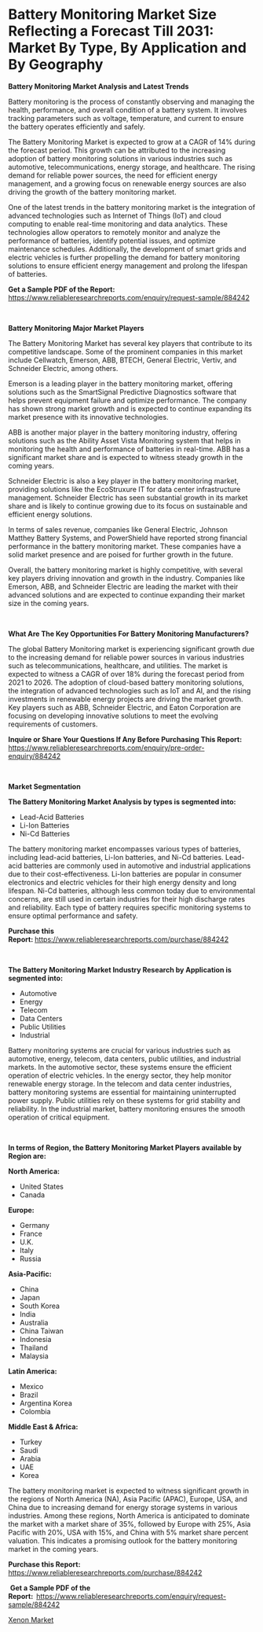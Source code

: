 <p><h1>Battery Monitoring Market Size Reflecting a Forecast Till 2031: Market By Type, By Application and By Geography</h1></p><p><strong>Battery Monitoring Market Analysis and Latest Trends</strong></p>
<p><p>Battery monitoring is the process of constantly observing and managing the health, performance, and overall condition of a battery system. It involves tracking parameters such as voltage, temperature, and current to ensure the battery operates efficiently and safely.</p><p>The Battery Monitoring Market is expected to grow at a CAGR of 14% during the forecast period. This growth can be attributed to the increasing adoption of battery monitoring solutions in various industries such as automotive, telecommunications, energy storage, and healthcare. The rising demand for reliable power sources, the need for efficient energy management, and a growing focus on renewable energy sources are also driving the growth of the battery monitoring market.</p><p>One of the latest trends in the battery monitoring market is the integration of advanced technologies such as Internet of Things (IoT) and cloud computing to enable real-time monitoring and data analytics. These technologies allow operators to remotely monitor and analyze the performance of batteries, identify potential issues, and optimize maintenance schedules. Additionally, the development of smart grids and electric vehicles is further propelling the demand for battery monitoring solutions to ensure efficient energy management and prolong the lifespan of batteries.</p></p>
<p><strong>Get a Sample PDF of the Report:&nbsp;</strong> <a href="https://www.reliableresearchreports.com/enquiry/request-sample/884242">https://www.reliableresearchreports.com/enquiry/request-sample/884242</a></p>
<p>&nbsp;</p>
<p><strong>Battery Monitoring Major Market Players</strong></p>
<p><p>The Battery Monitoring Market has several key players that contribute to its competitive landscape. Some of the prominent companies in this market include Cellwatch, Emerson, ABB, BTECH, General Electric, Vertiv, and Schneider Electric, among others.</p><p>Emerson is a leading player in the battery monitoring market, offering solutions such as the SmartSignal Predictive Diagnostics software that helps prevent equipment failure and optimize performance. The company has shown strong market growth and is expected to continue expanding its market presence with its innovative technologies.</p><p>ABB is another major player in the battery monitoring industry, offering solutions such as the Ability Asset Vista Monitoring system that helps in monitoring the health and performance of batteries in real-time. ABB has a significant market share and is expected to witness steady growth in the coming years.</p><p>Schneider Electric is also a key player in the battery monitoring market, providing solutions like the EcoStruxure IT for data center infrastructure management. Schneider Electric has seen substantial growth in its market share and is likely to continue growing due to its focus on sustainable and efficient energy solutions.</p><p>In terms of sales revenue, companies like General Electric, Johnson Matthey Battery Systems, and PowerShield have reported strong financial performance in the battery monitoring market. These companies have a solid market presence and are poised for further growth in the future.</p><p>Overall, the battery monitoring market is highly competitive, with several key players driving innovation and growth in the industry. Companies like Emerson, ABB, and Schneider Electric are leading the market with their advanced solutions and are expected to continue expanding their market size in the coming years.</p></p>
<p>&nbsp;</p>
<p><strong>What Are The Key Opportunities For Battery Monitoring Manufacturers?</strong></p>
<p><p>The global Battery Monitoring market is experiencing significant growth due to the increasing demand for reliable power sources in various industries such as telecommunications, healthcare, and utilities. The market is expected to witness a CAGR of over 18% during the forecast period from 2021 to 2026. The adoption of cloud-based battery monitoring solutions, the integration of advanced technologies such as IoT and AI, and the rising investments in renewable energy projects are driving the market growth. Key players such as ABB, Schneider Electric, and Eaton Corporation are focusing on developing innovative solutions to meet the evolving requirements of customers.</p></p>
<p><strong>Inquire or Share Your Questions If Any Before Purchasing This Report:</strong> <a href="https://www.reliableresearchreports.com/enquiry/pre-order-enquiry/884242">https://www.reliableresearchreports.com/enquiry/pre-order-enquiry/884242</a></p>
<p>&nbsp;</p>
<p><strong>Market Segmentation</strong></p>
<p><strong>The Battery Monitoring Market Analysis by types is segmented into:</strong></p>
<p><ul><li>Lead-Acid Batteries</li><li>Li-Ion Batteries</li><li>Ni-Cd Batteries</li></ul></p>
<p><p>The battery monitoring market encompasses various types of batteries, including lead-acid batteries, Li-Ion batteries, and Ni-Cd batteries. Lead-acid batteries are commonly used in automotive and industrial applications due to their cost-effectiveness. Li-Ion batteries are popular in consumer electronics and electric vehicles for their high energy density and long lifespan. Ni-Cd batteries, although less common today due to environmental concerns, are still used in certain industries for their high discharge rates and reliability. Each type of battery requires specific monitoring systems to ensure optimal performance and safety.</p></p>
<p><strong>Purchase this Report:&nbsp;</strong><a href="https://www.reliableresearchreports.com/purchase/884242">https://www.reliableresearchreports.com/purchase/884242</a></p>
<p>&nbsp;</p>
<p><strong>The Battery Monitoring Market Industry Research by Application is segmented into:</strong></p>
<p><ul><li>Automotive</li><li>Energy</li><li>Telecom</li><li>Data Centers</li><li>Public Utilities</li><li>Industrial</li></ul></p>
<p><p>Battery monitoring systems are crucial for various industries such as automotive, energy, telecom, data centers, public utilities, and industrial markets. In the automotive sector, these systems ensure the efficient operation of electric vehicles. In the energy sector, they help monitor renewable energy storage. In the telecom and data center industries, battery monitoring systems are essential for maintaining uninterrupted power supply. Public utilities rely on these systems for grid stability and reliability. In the industrial market, battery monitoring ensures the smooth operation of critical equipment.</p></p>
<p>&nbsp;</p>
<p><strong>In terms of Region, the Battery Monitoring Market Players available by Region are:</strong></p>
<p>
    <p> <strong> North America: </strong>
        <ul>
            <li>United States</li>
            <li>Canada</li>
        </ul>
        </p> 
    <p> <strong> Europe: </strong>
        <ul>
            <li>Germany</li>
            <li>France</li>
            <li>U.K.</li>
            <li>Italy</li>
            <li>Russia</li>
        </ul>
        </p> 
    <p> <strong> Asia-Pacific: </strong>
        <ul>
            <li>China</li>
            <li>Japan</li>
            <li>South Korea</li>
            <li>India</li>
            <li>Australia</li>
            <li>China Taiwan</li>
            <li>Indonesia</li>
            <li>Thailand</li>
            <li>Malaysia</li>
        </ul>
        </p> 
    <p> <strong> Latin America: </strong>
        <ul>
            <li>Mexico</li>
            <li>Brazil</li>
            <li>Argentina Korea</li>
            <li>Colombia</li>
        </ul>
        </p> 
    <p> <strong> Middle East & Africa: </strong>
        <ul>
            <li>Turkey</li>
            <li>Saudi</li>
            <li>Arabia</li>
            <li>UAE</li>
            <li>Korea</li>
        </ul>
    </p>
    </p>
<p><p>The battery monitoring market is expected to witness significant growth in the regions of North America (NA), Asia Pacific (APAC), Europe, USA, and China due to increasing demand for energy storage systems in various industries. Among these regions, North America is anticipated to dominate the market with a market share of 35%, followed by Europe with 25%, Asia Pacific with 20%, USA with 15%, and China with 5% market share percent valuation. This indicates a promising outlook for the battery monitoring market in the coming years.</p></p>
<p><strong>Purchase this Report: </strong><a href="https://www.reliableresearchreports.com/purchase/884242">https://www.reliableresearchreports.com/purchase/884242</a></p>
<p>&nbsp;<strong>Get a Sample PDF of the Report:&nbsp;&nbsp;</strong><a href="https://www.reliableresearchreports.com/enquiry/request-sample/884242">https://www.reliableresearchreports.com/enquiry/request-sample/884242</a></p>
<p><strong></strong></p>
<p><p><a href="https://zircon-bluebell-299.notion.site/Xenon-Market-Furnish-Information-about-Market-Size-Market-Share-Market-Dynamics-and-Projections-S-e2974bd248d54a3c948d6b1770463d20">Xenon Market</a></p></p>
